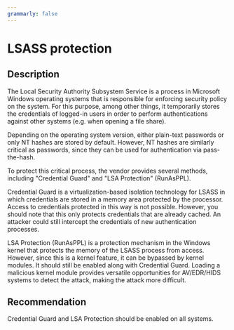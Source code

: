 ```yaml
---
grammarly: false
---
```

# LSASS protection
## Description
The Local Security Authority Subsystem Service is a process in Microsoft Windows operating systems that is responsible for enforcing security policy on the system. For this purpose, among other things, it temporarily stores the credentials of logged-in users in order to perform authentications against other systems (e.g. when opening a file share).

Depending on the operating system version, either plain-text passwords or only NT hashes are stored by default. However, NT hashes are similarly critical as passwords, since they can be used for authentication via pass-the-hash.

To protect this critical process, the vendor provides several methods, including "Credential Guard" and "LSA Protection" (RunAsPPL).

Credential Guard is a virtualization-based isolation technology for LSASS in which credentials are stored in a memory area protected by the processor. Access to credentials protected in this way is not possible. However, you should note that this only protects credentials that are already cached. An attacker could still intercept the credentials of new authentication processes.

LSA Protection (RunAsPPL) is a protection mechanism in the Windows kernel that protects the memory of the LSASS process from access. However, since this is a kernel feature, it can be bypassed by kernel modules. It should still be enabled along with Credential Guard. Loading a malicious kernel module provides versatile opportunities for AV/EDR/HIDS systems to detect the attack, making the attack more difficult.

## Recommendation
Credential Guard and LSA Protection should be enabled on all systems.